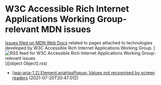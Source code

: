 # W3C Accessible Rich Internet Applications Working Group-relevant MDN issues

[Issues filed on MDN Web Docs](https://github.com/mdn/content/issues) related to pages attached to technologies developed by W3C Accessible Rich Internet Applications Working Group. [![RSS feed for W3C Accessible Rich Internet Applications Working Group-relevant issues](https://www.w3.org/QA/2007/04/feed_icon)]([object Object].rss)

* [[wai-aria-1.2] Element.ariaHasPopup: Values not recognised by screen readers](https://github.com/mdn/content/issues/7102) (2021-07-20T20:47:01Z)
  
